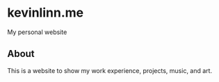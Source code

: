 # kevinlinn.me
My personal website

## About

This is a website to show my work experience, projects, music, and art.
